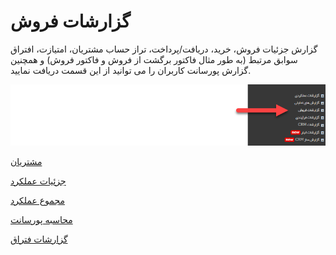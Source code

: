 # گزارشات فروش 

گزارش جزئیات فروش، خرید، دریافت/پرداخت، تراز حساب مشتریان، امتیازت، افتراق سوابق مرتبط (به طور مثال فاکتور برگشت از فروش و فاکتور فروش) و همچنین گزارش پورسانت کاربران را می توانید از این قسمت دریافت نمایید.

![](PreSalesReport.png)

[مشتریان](https://github.com/1stco/PayamGostarDocs/blob/master/help%202.5.4/Management-and-reports/Sales-reports/Customers/Customers.md)

[جزئیات عملکرد](https://github.com/1stco/PayamGostarDocs/blob/master/help%202.5.4/Management-and-reports/Sales-reports/Performance-details/Performance-details.md)

[مجموع عملکرد](https://github.com/1stco/PayamGostarDocs/blob/master/help%202.5.4/Management-and-reports/Sales-reports/Total-performance/total-performance.md)

[محاسبه پورسانت](https://github.com/1stco/PayamGostarDocs/blob/master/help%202.5.4/Management-and-reports/Sales-reports/Payroll-calculation/Payroll-calculation.md)

[گزارشات فتراق](https://github.com/1stco/PayamGostarDocs/blob/master/help%202.5.4/Management-and-reports/Sales-reports/Differentiation-reports/Differentiation-reports.md)